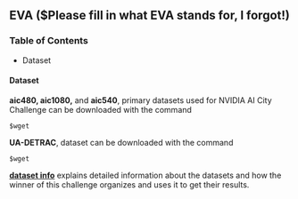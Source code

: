 ## EVA ($Please fill in what EVA stands for, I forgot!)

### Table of Contents
* Dataset




#### Dataset
__aic480, aic1080,__ and __aic540__, primary datasets used for NVIDIA AI City Challenge can be downloaded with the command

`$wget `

__UA-DETRAC__, dataset can be downloaded with the command

`$wget `


__[dataset info](data/README.md)__ explains detailed information about the  datasets
and how the winner of this challenge organizes and uses it to get their results.

